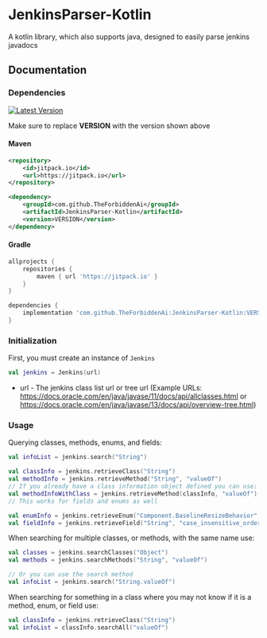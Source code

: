 # JenkinsParser-Kotlin
A kotlin library, which also supports java, designed to easily parse jenkins javadocs
## Documentation

### Dependencies

<a href="https://github.com/TheForbiddenAi/JenkinsParser-Kotlin">
    <img src="https://img.shields.io/github/v/release/TheForbiddenAi/JenkinsParser-Kotlin?label=Latest%20Version" alt="Latest Version">
</a>

<br>

Make sure to replace **VERSION** with the version shown above

#### Maven

```xml
<repository>
    <id>jitpack.io</id>
    <url>https://jitpack.io</url>
</repository>
```
```xml
<dependency>
    <groupId>com.github.TheForbiddenAi</groupId>
    <artifactId>JenkinsParser-Kotlin</artifactId>
    <version>VERSION</version>
</dependency>
```

#### Gradle
```gradle
allprojects {
    repositories {
        maven { url 'https://jitpack.io' }
    }
}
```
```gradle
dependencies {
    implementation 'com.github.TheForbiddenAi:JenkinsParser-Kotlin:VERSION'
}
```

### Initialization
First, you must create an instance of `Jenkins`
```kotlin
val jenkins = Jenkins(url)
```

* url - The jenkins class list url or tree url 
(Example URLs: https://docs.oracle.com/en/java/javase/11/docs/api/allclasses.html or https://docs.oracle.com/en/java/javase/13/docs/api/overview-tree.html)

### Usage

Querying classes, methods, enums, and fields:
```kotlin
val infoList = jenkins.search("String")

val classInfo = jenkins.retrieveClass("String")
val methodInfo = jenkins.retrieveMethod("String", "valueOf")
// If you already have a class information object defined you can use:
val methodInfoWithClass = jenkins.retrieveMethod(classInfo, "valueOf")
// This works for fields and enums as well

val enumInfo = jenkins.retrieveEnum("Component.BaselineResizeBehavior", "center_offset")
val fieldInfo = jenkins.retrieveField("String", "case_insensitive_order")
```

When searching for multiple classes, or methods, with the same name use:
```kotlin
val classes = jenkins.searchClasses("Object")
val methods = jenkins.searchMethods("String", "valueOf")

// Or you can use the search method
val infoList = jenkins.search("String.valueOf")
```

When searching for something in a class where you may not know if it is a method, enum, or field use:
```kotlin
val classInfo = jenkins.retrieveClass("String")
val infoList = classInfo.searchAll("valueOf")
```
